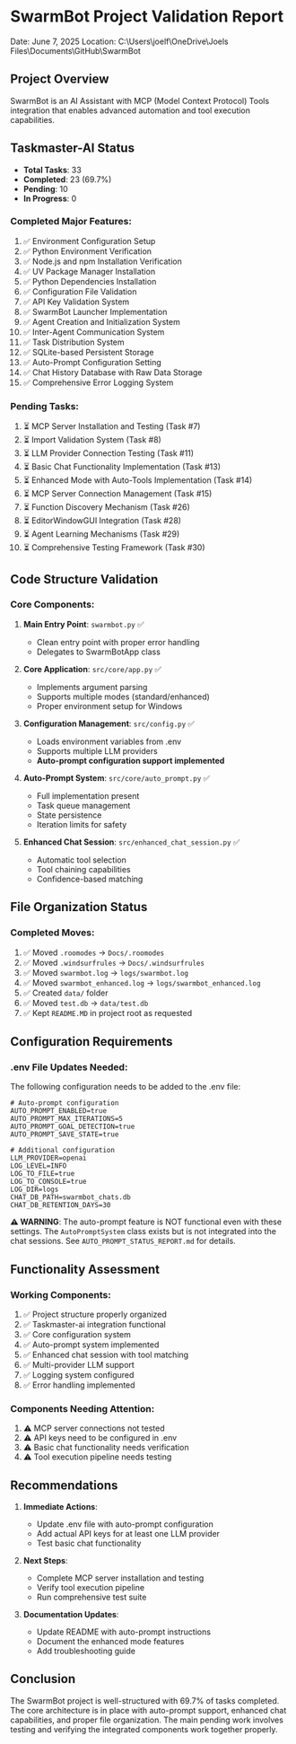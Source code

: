# SwarmBot Project Validation Report
Date: June 7, 2025
Location: C:\Users\joelf\OneDrive\Joels Files\Documents\GitHub\SwarmBot

## Project Overview
SwarmBot is an AI Assistant with MCP (Model Context Protocol) Tools integration that enables advanced automation and tool execution capabilities.

## Taskmaster-AI Status
- **Total Tasks**: 33
- **Completed**: 23 (69.7%)
- **Pending**: 10
- **In Progress**: 0

### Completed Major Features:
1. ✅ Environment Configuration Setup
2. ✅ Python Environment Verification
3. ✅ Node.js and npm Installation Verification
4. ✅ UV Package Manager Installation
5. ✅ Python Dependencies Installation
6. ✅ Configuration File Validation
7. ✅ API Key Validation System
8. ✅ SwarmBot Launcher Implementation
9. ✅ Agent Creation and Initialization System
10. ✅ Inter-Agent Communication System
11. ✅ Task Distribution System
12. ✅ SQLite-based Persistent Storage
13. ✅ Auto-Prompt Configuration Setting
14. ✅ Chat History Database with Raw Data Storage
15. ✅ Comprehensive Error Logging System

### Pending Tasks:
1. ⏳ MCP Server Installation and Testing (Task #7)
2. ⏳ Import Validation System (Task #8)
3. ⏳ LLM Provider Connection Testing (Task #11)
4. ⏳ Basic Chat Functionality Implementation (Task #13)
5. ⏳ Enhanced Mode with Auto-Tools Implementation (Task #14)
6. ⏳ MCP Server Connection Management (Task #15)
7. ⏳ Function Discovery Mechanism (Task #26)
8. ⏳ EditorWindowGUI Integration (Task #28)
9. ⏳ Agent Learning Mechanisms (Task #29)
10. ⏳ Comprehensive Testing Framework (Task #30)

## Code Structure Validation

### Core Components:
1. **Main Entry Point**: `swarmbot.py` ✅
   - Clean entry point with proper error handling
   - Delegates to SwarmBotApp class

2. **Core Application**: `src/core/app.py` ✅
   - Implements argument parsing
   - Supports multiple modes (standard/enhanced)
   - Proper environment setup for Windows

3. **Configuration Management**: `src/config.py` ✅
   - Loads environment variables from .env
   - Supports multiple LLM providers
   - **Auto-prompt configuration support implemented**

4. **Auto-Prompt System**: `src/core/auto_prompt.py` ✅
   - Full implementation present
   - Task queue management
   - State persistence
   - Iteration limits for safety

5. **Enhanced Chat Session**: `src/enhanced_chat_session.py` ✅
   - Automatic tool selection
   - Tool chaining capabilities
   - Confidence-based matching

## File Organization Status

### Completed Moves:
1. ✅ Moved `.roomodes` → `Docs/.roomodes`
2. ✅ Moved `.windsurfrules` → `Docs/.windsurfrules`
3. ✅ Moved `swarmbot.log` → `logs/swarmbot.log`
4. ✅ Moved `swarmbot_enhanced.log` → `logs/swarmbot_enhanced.log`
5. ✅ Created `data/` folder
6. ✅ Moved `test.db` → `data/test.db`
7. ✅ Kept `README.MD` in project root as requested

## Configuration Requirements

### .env File Updates Needed:
The following configuration needs to be added to the .env file:

```env
# Auto-prompt configuration
AUTO_PROMPT_ENABLED=true
AUTO_PROMPT_MAX_ITERATIONS=5
AUTO_PROMPT_GOAL_DETECTION=true
AUTO_PROMPT_SAVE_STATE=true

# Additional configuration
LLM_PROVIDER=openai
LOG_LEVEL=INFO
LOG_TO_FILE=true
LOG_TO_CONSOLE=true
LOG_DIR=logs
CHAT_DB_PATH=swarmbot_chats.db
CHAT_DB_RETENTION_DAYS=30
```

**⚠️ WARNING**: The auto-prompt feature is NOT functional even with these settings. The `AutoPromptSystem` class exists but is not integrated into the chat sessions. See `AUTO_PROMPT_STATUS_REPORT.md` for details.

## Functionality Assessment

### Working Components:
1. ✅ Project structure properly organized
2. ✅ Taskmaster-ai integration functional
3. ✅ Core configuration system
4. ✅ Auto-prompt system implemented
5. ✅ Enhanced chat session with tool matching
6. ✅ Multi-provider LLM support
7. ✅ Logging system configured
8. ✅ Error handling implemented

### Components Needing Attention:
1. ⚠️ MCP server connections not tested
2. ⚠️ API keys need to be configured in .env
3. ⚠️ Basic chat functionality needs verification
4. ⚠️ Tool execution pipeline needs testing

## Recommendations

1. **Immediate Actions**:
   - Update .env file with auto-prompt configuration
   - Add actual API keys for at least one LLM provider
   - Test basic chat functionality

2. **Next Steps**:
   - Complete MCP server installation and testing
   - Verify tool execution pipeline
   - Run comprehensive test suite

3. **Documentation Updates**:
   - Update README with auto-prompt instructions
   - Document the enhanced mode features
   - Add troubleshooting guide

## Conclusion
The SwarmBot project is well-structured with 69.7% of tasks completed. The core architecture is in place with auto-prompt support, enhanced chat capabilities, and proper file organization. The main pending work involves testing and verifying the integrated components work together properly.
